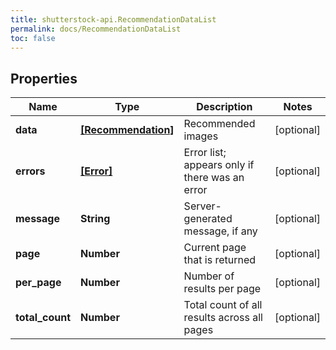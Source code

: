 ```yaml
---
title: shutterstock-api.RecommendationDataList
permalink: docs/RecommendationDataList
toc: false
---
```




## Properties

Name | Type | Description | Notes
------------ | ------------- | ------------- | -------------
**data** | [**[Recommendation]**](Recommendation) | Recommended images | [optional] 
**errors** | [**[Error]**](Error) | Error list; appears only if there was an error | [optional] 
**message** | **String** | Server-generated message, if any | [optional] 
**page** | **Number** | Current page that is returned | [optional] 
**per_page** | **Number** | Number of results per page | [optional] 
**total_count** | **Number** | Total count of all results across all pages | [optional] 


